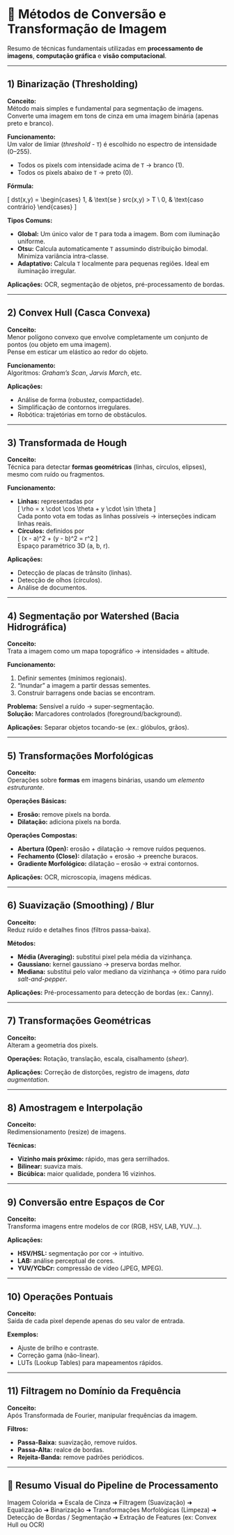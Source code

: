 # 📘 Métodos de Conversão e Transformação de Imagem

Resumo de técnicas fundamentais utilizadas em **processamento de imagens**, **computação gráfica** e **visão computacional**.

---

## 1) Binarização (Thresholding)

**Conceito:**  
Método mais simples e fundamental para segmentação de imagens. Converte uma imagem em tons de cinza em uma imagem binária (apenas preto e branco).

**Funcionamento:**  
Um valor de limiar (*threshold* - `T`) é escolhido no espectro de intensidade (0–255).  
- Todos os pixels com intensidade acima de `T` → branco (1).  
- Todos os pixels abaixo de `T` → preto (0).  

**Fórmula:**  

\[
dst(x,y) = 
\begin{cases}
1, & \text{se } src(x,y) > T \\
0, & \text{caso contrário}
\end{cases}
\]

**Tipos Comuns:**
- **Global:** Um único valor de `T` para toda a imagem. Bom com iluminação uniforme.  
- **Otsu:** Calcula automaticamente `T` assumindo distribuição bimodal. Minimiza variância intra-classe.  
- **Adaptativo:** Calcula `T` localmente para pequenas regiões. Ideal em iluminação irregular.  

**Aplicações:** OCR, segmentação de objetos, pré-processamento de bordas.

---

## 2) Convex Hull (Casca Convexa)

**Conceito:**  
Menor polígono convexo que envolve completamente um conjunto de pontos (ou objeto em uma imagem).  
Pense em esticar um elástico ao redor do objeto.  

**Funcionamento:**  
Algoritmos: *Graham’s Scan*, *Jarvis March*, etc.  

**Aplicações:**  
- Análise de forma (robustez, compactidade).  
- Simplificação de contornos irregulares.  
- Robótica: trajetórias em torno de obstáculos.  

---

## 3) Transformada de Hough

**Conceito:**  
Técnica para detectar **formas geométricas** (linhas, círculos, elipses), mesmo com ruído ou fragmentos.  

**Funcionamento:**  
- **Linhas:** representadas por  
  \[
  \rho = x \cdot \cos \theta + y \cdot \sin \theta
  \]  
  Cada ponto vota em todas as linhas possíveis → interseções indicam linhas reais.  
- **Círculos:** definidos por  
  \[
  (x - a)^2 + (y - b)^2 = r^2
  \]  
  Espaço paramétrico 3D (a, b, r).  

**Aplicações:**  
- Detecção de placas de trânsito (linhas).  
- Detecção de olhos (círculos).  
- Análise de documentos.  

---

## 4) Segmentação por Watershed (Bacia Hidrográfica)

**Conceito:**  
Trata a imagem como um mapa topográfico → intensidades = altitude.  

**Funcionamento:**  
1. Definir sementes (mínimos regionais).  
2. “Inundar” a imagem a partir dessas sementes.  
3. Construir barragens onde bacias se encontram.  

**Problema:** Sensível a ruído → super-segmentação.  
**Solução:** Marcadores controlados (foreground/background).  

**Aplicações:** Separar objetos tocando-se (ex.: glóbulos, grãos).  

---

## 5) Transformações Morfológicas

**Conceito:**  
Operações sobre **formas** em imagens binárias, usando um *elemento estruturante*.  

**Operações Básicas:**  
- **Erosão:** remove pixels na borda.  
- **Dilatação:** adiciona pixels na borda.  

**Operações Compostas:**  
- **Abertura (Open):** erosão + dilatação → remove ruídos pequenos.  
- **Fechamento (Close):** dilatação + erosão → preenche buracos.  
- **Gradiente Morfológico:** dilatação – erosão → extrai contornos.  

**Aplicações:** OCR, microscopia, imagens médicas.  

---

## 6) Suavização (Smoothing) / Blur

**Conceito:**  
Reduz ruído e detalhes finos (filtros passa-baixa).  

**Métodos:**  
- **Média (Averaging):** substitui pixel pela média da vizinhança.  
- **Gaussiano:** kernel gaussiano → preserva bordas melhor.  
- **Mediana:** substitui pelo valor mediano da vizinhança → ótimo para ruído *salt-and-pepper*.  

**Aplicações:** Pré-processamento para detecção de bordas (ex.: Canny).  

---

## 7) Transformações Geométricas

**Conceito:**  
Alteram a geometria dos pixels.  

**Operações:** Rotação, translação, escala, cisalhamento (*shear*).  

**Aplicações:** Correção de distorções, registro de imagens, *data augmentation*.  

---

## 8) Amostragem e Interpolação

**Conceito:**  
Redimensionamento (resize) de imagens.  

**Técnicas:**  
- **Vizinho mais próximo:** rápido, mas gera serrilhados.  
- **Bilinear:** suaviza mais.  
- **Bicúbica:** maior qualidade, pondera 16 vizinhos.  

---

## 9) Conversão entre Espaços de Cor

**Conceito:**  
Transforma imagens entre modelos de cor (RGB, HSV, LAB, YUV…).  

**Aplicações:**  
- **HSV/HSL:** segmentação por cor → intuitivo.  
- **LAB:** análise perceptual de cores.  
- **YUV/YCbCr:** compressão de vídeo (JPEG, MPEG).  

---

## 10) Operações Pontuais

**Conceito:**  
Saída de cada pixel depende apenas do seu valor de entrada.  

**Exemplos:**  
- Ajuste de brilho e contraste.  
- Correção gama (não-linear).  
- LUTs (Lookup Tables) para mapeamentos rápidos.  

---

## 11) Filtragem no Domínio da Frequência

**Conceito:**  
Após Transformada de Fourier, manipular frequências da imagem.  

**Filtros:**  
- **Passa-Baixa:** suavização, remove ruídos.  
- **Passa-Alta:** realce de bordas.  
- **Rejeita-Banda:** remove padrões periódicos.  

---

## 🔗 Resumo Visual do Pipeline de Processamento

Imagem Colorida ➜ Escala de Cinza ➜ Filtragem (Suavização) ➜ Equalização ➜ Binarização ➜ Transformações Morfológicas (Limpeza) ➜ Detecção de Bordas / Segmentação ➜ Extração de Features (ex: Convex Hull ou OCR)
